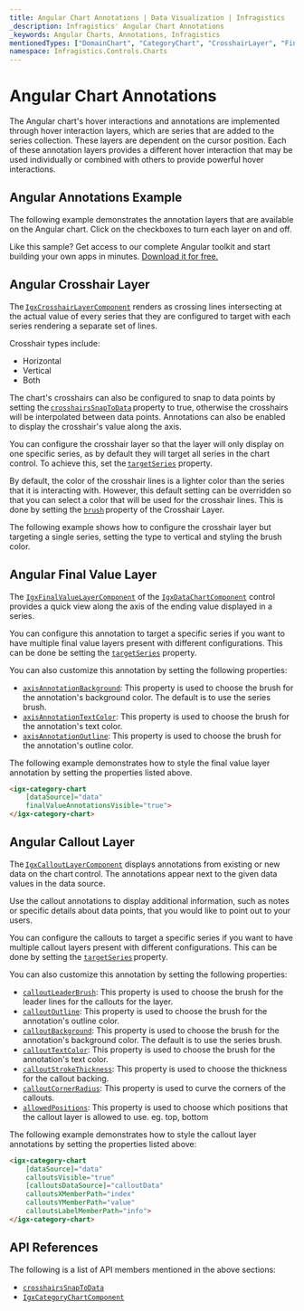 ```yaml
---
title: Angular Chart Annotations | Data Visualization | Infragistics
_description: Infragistics' Angular Chart Annotations
_keywords: Angular Charts, Annotations, Infragistics
mentionedTypes: ["DomainChart", "CategoryChart", "CrosshairLayer", "FinalValueLayer", "CalloutLayer"]
namespace: Infragistics.Controls.Charts
---
```


# Angular Chart Annotations

The Angular chart's hover interactions and annotations are implemented through hover interaction layers, which are series that are added to the series collection. These layers are dependent on the cursor position. Each of these annotation layers provides a different hover interaction that may be used individually or combined with others to provide powerful hover interactions.

## Angular Annotations Example

The following example demonstrates the annotation layers that are available on the Angular chart. Click on the checkboxes to turn each layer on and off.

<code-view style="height: 600px" alt="Angular Annotations Example"
           data-demos-base-url="{environment:dvDemosBaseUrl}"
                    iframe-src="{environment:dvDemosBaseUrl}/charts/category-chart/line-chart-with-annotations"
                                                 github-src="charts/category-chart/line-chart-with-annotations">
</code-view>


<div class="divider--half"></div>

Like this sample? Get access to our complete Angular toolkit and start building your own apps in minutes. <a href="{environment:infragisticsBaseUrl}/products/ignite-ui-angular/download">Download it for free.</a>

## Angular Crosshair Layer

The [`IgxCrosshairLayerComponent`]({environment:dvApiBaseUrl}/products/ignite-ui-angular/api/docs/typescript/latest/classes/igniteui_angular_charts.igxcrosshairlayercomponent.html) renders as crossing lines intersecting at the actual value of every series that they are configured to target with each series rendering a separate set of lines.

Crosshair types include:

*   Horizontal
*   Vertical
*   Both

The chart's crosshairs can also be configured to snap to data points by setting the [`crosshairsSnapToData`]({environment:dvApiBaseUrl}/products/ignite-ui-angular/api/docs/typescript/latest/classes/igniteui_angular_charts.igxdomainchartcomponent.html#crosshairssnaptodata) property to true, otherwise the crosshairs will be interpolated between data points. Annotations can also be enabled to display the crosshair's value along the axis.

You can configure the crosshair layer so that the layer will only display on one specific series, as by default they will target all series in the chart control. To achieve this, set the [`targetSeries`]({environment:dvApiBaseUrl}/products/ignite-ui-angular/api/docs/typescript/latest/classes/igniteui_angular_charts.igxcrosshairlayercomponent.html#targetseries) property.

By default, the color of the crosshair lines is a lighter color than the series that it is interacting with. However, this default setting can be overridden so that you can select a color that will be used for the crosshair lines. This is done by setting the [`brush`]({environment:dvApiBaseUrl}/products/ignite-ui-angular/api/docs/typescript/latest/classes/igniteui_angular_charts.igxseriescomponent.html#brush) property of the Crosshair Layer.

The following example shows how to configure the crosshair layer but targeting a single series, setting the type to vertical and styling the brush color.

<code-view style="height: 500px" alt="Angular Crosshair Layer Styling"
           data-demos-base-url="{environment:dvDemosBaseUrl}"
                    iframe-src="{environment:dvDemosBaseUrl}/charts/data-chart/crosshair-layer-styling"
                                                 github-src="charts/data-chart/crosshair-layer-styling">
</code-view>


<div class="divider--half"></div>

## Angular Final Value Layer

The [`IgxFinalValueLayerComponent`]({environment:dvApiBaseUrl}/products/ignite-ui-angular/api/docs/typescript/latest/classes/igniteui_angular_charts.igxfinalvaluelayercomponent.html) of the [`IgxDataChartComponent`]({environment:dvApiBaseUrl}/products/ignite-ui-angular/api/docs/typescript/latest/classes/igniteui_angular_charts.igxdatachartcomponent.html) control provides a quick view along the axis of the ending value displayed in a series.

You can configure this annotation to target a specific series if you want to have multiple final value layers present with different configurations. This can be done be setting the [`targetSeries`]({environment:dvApiBaseUrl}/products/ignite-ui-angular/api/docs/typescript/latest/classes/igniteui_angular_charts.igxcrosshairlayercomponent.html#targetseries) property.

You can also customize this annotation by setting the following properties:

*   [`axisAnnotationBackground`]({environment:dvApiBaseUrl}/products/ignite-ui-angular/api/docs/typescript/latest/classes/igniteui_angular_charts.igxfinalvaluelayercomponent.html#axisannotationbackground): This property is used to choose the brush for the annotation's background color. The default is to use the series brush.
*   [`axisAnnotationTextColor`]({environment:dvApiBaseUrl}/products/ignite-ui-angular/api/docs/typescript/latest/classes/igniteui_angular_charts.igxfinalvaluelayercomponent.html#axisannotationtextcolor): This property is used to choose the brush for the annotation's text color.
*   [`axisAnnotationOutline`]({environment:dvApiBaseUrl}/products/ignite-ui-angular/api/docs/typescript/latest/classes/igniteui_angular_charts.igxfinalvaluelayercomponent.html#axisannotationoutline): This property is used to choose the brush for the annotation's outline color.

The following example demonstrates how to style the final value layer annotation by setting the properties listed above.

<code-view style="height: 500px" alt="Angular Final Value Layer Styling"
           data-demos-base-url="{environment:dvDemosBaseUrl}"
                    iframe-src="{environment:dvDemosBaseUrl}/charts/data-chart/final-value-layer-styling"
                                                 github-src="charts/data-chart/final-value-layer-styling">
</code-view>


<div class="divider--half"></div>

```html
<igx-category-chart
    [dataSource]="data"
    finalValueAnnotationsVisible="true">
</igx-category-chart>
```

## Angular Callout Layer

The [`IgxCalloutLayerComponent`]({environment:dvApiBaseUrl}/products/ignite-ui-angular/api/docs/typescript/latest/classes/igniteui_angular_charts.igxcalloutlayercomponent.html) displays annotations from existing or new data on the chart control. The annotations appear next to the given data values in the data source.

Use the callout annotations to display additional information, such as notes or specific details about data points, that you would like to point out to your users.

You can configure the callouts to target a specific series if you want to have multiple callout layers present with different configurations. This can be done by setting the [`targetSeries`]({environment:dvApiBaseUrl}/products/ignite-ui-angular/api/docs/typescript/latest/classes/igniteui_angular_charts.igxcalloutlayercomponent.html#targetseries) property.

You can also customize this annotation by setting the following properties:

*   [`calloutLeaderBrush`]({environment:dvApiBaseUrl}/products/ignite-ui-angular/api/docs/typescript/latest/classes/igniteui_angular_charts.igxcalloutlayercomponent.html#calloutleaderbrush): This property is used to choose the brush for the leader lines for the callouts for the layer.
*   [`calloutOutline`]({environment:dvApiBaseUrl}/products/ignite-ui-angular/api/docs/typescript/latest/classes/igniteui_angular_charts.igxcalloutlayercomponent.html#calloutoutline): This property is used to choose the brush for the annotation's outline color.
*   [`calloutBackground`]({environment:dvApiBaseUrl}/products/ignite-ui-angular/api/docs/typescript/latest/classes/igniteui_angular_charts.igxcalloutlayercomponent.html#calloutbackground): This property is used to choose the brush for the annotation's background color. The default is to use the series brush.
*   [`calloutTextColor`]({environment:dvApiBaseUrl}/products/ignite-ui-angular/api/docs/typescript/latest/classes/igniteui_angular_charts.igxcalloutlayercomponent.html#callouttextcolor): This property is used to choose the brush for the annotation's text color.
*   [`calloutStrokeThickness`]({environment:dvApiBaseUrl}/products/ignite-ui-angular/api/docs/typescript/latest/classes/igniteui_angular_charts.igxcalloutlayercomponent.html#calloutstrokethickness): This property is used to choose the thickness for the callout backing.
*   [`calloutCornerRadius`]({environment:dvApiBaseUrl}/products/ignite-ui-angular/api/docs/typescript/latest/classes/igniteui_angular_charts.igxcalloutlayercomponent.html#calloutcornerradius): This property is used to curve the corners of the callouts.
*   [`allowedPositions`]({environment:dvApiBaseUrl}/products/ignite-ui-angular/api/docs/typescript/latest/classes/igniteui_angular_charts.igxcalloutlayercomponent.html#allowedpositions): This property is used to choose which positions that the callout layer is allowed to use. eg. top, bottom

The following example demonstrates how to style the callout layer annotations by setting the properties listed above:

<code-view style="height: 500px" alt="Angular Callout Layer Styling"
           data-demos-base-url="{environment:dvDemosBaseUrl}"
                    iframe-src="{environment:dvDemosBaseUrl}/charts/data-chart/callout-layer-styling"
                                                 github-src="charts/data-chart/callout-layer-styling">
</code-view>


<div class="divider--half"></div>

```html
<igx-category-chart
    [dataSource]="data"
    calloutsVisible="true"
    [calloutsDataSource]="calloutData"
    calloutsXMemberPath="index"
    calloutsYMemberPath="value"
    calloutsLabelMemberPath="info">
</igx-category-chart>
```

## API References

The following is a list of API members mentioned in the above sections:

*   [`crosshairsSnapToData`]({environment:dvApiBaseUrl}/products/ignite-ui-angular/api/docs/typescript/latest/classes/igniteui_angular_charts.igxdomainchartcomponent.html#crosshairssnaptodata)
*   [`IgxCategoryChartComponent`]({environment:dvApiBaseUrl}/products/ignite-ui-angular/api/docs/typescript/latest/classes/igniteui_angular_charts.igxcategorychartcomponent.html)
